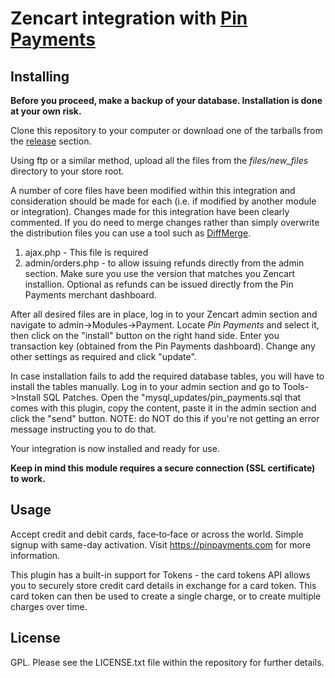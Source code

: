 # Zencart integration with [Pin Payments](https://pinpayments.com)

## Installing 

**Before you proceed, make a backup of your database. Installation is done at your own risk.**

Clone this repository to your computer or download one of the tarballs from the [release](https://github.com/montdidier/zencart-pinpayments/releases) section.

Using ftp or a similar method, upload all the files from the *files/new_files* directory to your store root.

A number of core files have been modified within this integration and consideration should be made for each (i.e. if modified by another module or integration). Changes made for this integration have been clearly commented. If you do need to merge changes rather than simply overwrite the distribution files you can use a tool such as [DiffMerge](https://sourcegear.com/diffmerge/).

1. ajax.php - This file is required 
2. admin/orders.php - to allow issuing refunds directly from the admin section. Make sure you use the version that matches you Zencart installion. Optional as refunds can be issued directly from the Pin Payments merchant dashboard.

After all desired files are in place, log in to your Zencart admin section and navigate to admin->Modules->Payment. Locate *Pin Payments* and select it, then click on the "install" button on the right hand side. Enter you transaction key (obtained from the Pin Payments dashboard). Change any other settings as required and click "update".

In case installation fails to add the required database tables, you will have to install the tables manually. Log in to your admin section and go to Tools->Install SQL Patches. Open the "mysql_updates/pin_payments.sql that comes with this plugin, copy the content, paste it in the admin section and click the "send" button. NOTE: do NOT do this if you're not getting an error message instructing you to do that.

Your integration is now installed and ready for use.

**Keep in mind this module requires a secure connection (SSL certificate) to work.**

## Usage

Accept credit and debit cards, face‑to‑face or across the world. Simple signup with same-day activation. Visit https://pinpayments.com for more information.

This plugin has a built-in support for Tokens - the card tokens API allows you to securely store credit card details in exchange for a card token. This card token can then be used to create a single charge, or to create multiple charges over time.

## License 

GPL. Please see the LICENSE.txt file within the repository for further details.
